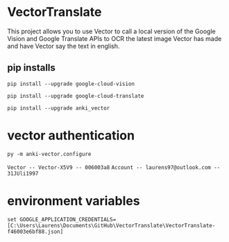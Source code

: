 # VectorTranslate

This project allows you to use Vector to call a local version of the Google Vision and Google Translate APIs to OCR the latest image Vector has made and have Vector say the text in english.

## pip installs
`
    pip install --upgrade google-cloud-vision
`

`
    pip install --upgrade google-cloud-translate
`

`
    pip install --upgrade anki_vector
`

# vector authentication
`
    py -m anki-vector.configure
`

`
Vector -- Vector-X5V9 -- 006003a8
`
`
Account -- laurens97@outlook.com -- 31JUli1997
`


# environment variables
```
set GOOGLE_APPLICATION_CREDENTIALS=[C:\Users\Laurens\Documents\GitHub\VectorTranslate\VectorTranslate-f46003e6bf88.json]
```
